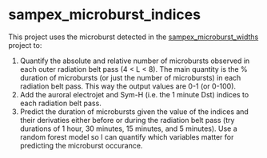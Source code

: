 # sampex_microburst_indices

This project uses the microburst detected in the [sampex_microburst_widths](https://github.com/mshumko/sampex_microburst_widths) project to:

1. Quantify the absolute and relative number of microbursts observed in each outer radiation belt pass (4 < L < 8). The main quantity is the % duration of microbursts (or just the number of microbursts) in each radiation belt pass. This way the output values are 0-1 (or 0-100).
2. Add the auroral electrojet and Sym-H (i.e. the 1 minute Dst) indices to each radiation belt pass.
3. Predict the duration of microbursts given the value of the indices and their derivaties either before or during the radiation belt pass (try durations of 1 hour, 30 minutes, 15 minutes, and 5 minutes). Use a random forest model so I can quantify which variables matter for predicting the microburst occurance. 
